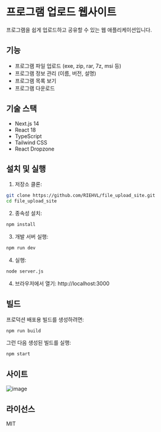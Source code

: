 # 프로그램 업로드 웹사이트

프로그램을 쉽게 업로드하고 공유할 수 있는 웹 애플리케이션입니다.

## 기능

- 프로그램 파일 업로드 (exe, zip, rar, 7z, msi 등)
- 프로그램 정보 관리 (이름, 버전, 설명)
- 프로그램 목록 보기
- 프로그램 다운로드

## 기술 스택

- Next.js 14
- React 18
- TypeScript
- Tailwind CSS
- React Dropzone

## 설치 및 실행

1. 저장소 클론:
```bash
git clone https://github.com/RIEHVL/file_upload_site.git
cd file_upload_site
```

2. 종속성 설치:
```bash
npm install
```

3. 개발 서버 실행:
```bash
npm run dev
```

4. 실행:
```bash
node server.js
```

4. 브라우저에서 열기: http://localhost:3000

## 빌드

프로덕션 배포용 빌드를 생성하려면:

```bash
npm run build
```

그런 다음 생성된 빌드를 실행:

```bash
npm start
```


## 사이트 

![image](https://github.com/user-attachments/assets/ab669ae2-6448-4384-bdbd-99f8554a6ece)

## 라이선스

MIT 
